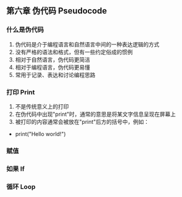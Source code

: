 
## 第六章 伪代码 Pseudocode

### 什么是伪代码
1. 伪代码是介于编程语言和自然语言中间的一种表达逻辑的方式
2. 没有严格的语法和格式，但有一些约定俗成的惯例
3. 相对于自然语言，伪代码更简洁
4. 相对于编程语言，伪代码更易懂
5. 常用于记录、表达和讨论编程思路

### 打印 Print
1. 不是传统意义上的打印
2. 在伪代码中出现"print"时，通常的意思是将某文字信息呈现在屏幕上
3. 被打印的内容通常会被放在"print"后方的括号中，例如：
* print("Hello world!")

### 赋值

### 如果 If

### 循环 Loop